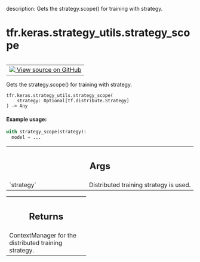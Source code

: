 description: Gets the strategy.scope() for training with strategy.

<div itemscope itemtype="http://developers.google.com/ReferenceObject">
<meta itemprop="name" content="tfr.keras.strategy_utils.strategy_scope" />
<meta itemprop="path" content="Stable" />
</div>

# tfr.keras.strategy_utils.strategy_scope

<!-- Insert buttons and diff -->

<table class="tfo-notebook-buttons tfo-api nocontent" align="left">
<td>
  <a target="_blank" href="https://github.com/tensorflow/ranking/tree/master/tensorflow_ranking/python/keras/strategy_utils.py#L95-L114">
    <img src="https://www.tensorflow.org/images/GitHub-Mark-32px.png" />
    View source on GitHub
  </a>
</td>
</table>

Gets the strategy.scope() for training with strategy.

<pre class="devsite-click-to-copy prettyprint lang-py tfo-signature-link">
<code>tfr.keras.strategy_utils.strategy_scope(
    strategy: Optional[tf.distribute.Strategy]
) -> Any
</code></pre>

<!-- Placeholder for "Used in" -->

#### Example usage:

```python
with strategy_scope(strategy):
  model = ...
```

<!-- Tabular view -->
 <table class="responsive fixed orange">
<colgroup><col width="214px"><col></colgroup>
<tr><th colspan="2"><h2 class="add-link">Args</h2></th></tr>

<tr>
<td>
`strategy`
</td>
<td>
Distributed training strategy is used.
</td>
</tr>
</table>

<!-- Tabular view -->
 <table class="responsive fixed orange">
<colgroup><col width="214px"><col></colgroup>
<tr><th colspan="2"><h2 class="add-link">Returns</h2></th></tr>
<tr class="alt">
<td colspan="2">
ContextManager for the distributed training strategy.
</td>
</tr>

</table>
